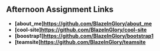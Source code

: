 ## Afternoon Assignment Links

* **[about_me]https://github.com/BlazeInGlory/about_me**
* **[cool-site]https://github.com/BlazeInGlory/cool-site**
* **[boostrap1]https://github.com/BlazeInGlory/bootstrap1**
* **[teamsite]https://github.com/BlazeInGlory/teamsite**
